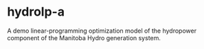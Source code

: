 hydrolp-a
=========

A demo linear-programming optimization model of the hydropower component of the Manitoba Hydro generation system.
